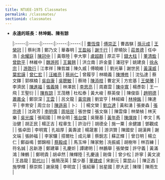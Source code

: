 ```yaml
---
title: NTUEE-1975 Classmates
permalink: /classmates/
sectionid: classmates
---
```

- **永遠的班長：林坤銘、陳有諒**

  |:-----:|:-----:|:-----:|:-----:|:-----:|
  | [曹恆偉](曹恆偉/) | [傅崇正](傅崇正/) | 曹昌騏 | [孫元成](孫元成/) | [王榮冠](王榮冠/) |
  | 蔡利清 | 鄭乃文 | 華春明 | [王盈裕](王盈裕/) | [謝千行](謝千行/) |
  | 廖曉狄 | [莊景德](莊景德/) | 任中浩 | [余耀庭](余耀庭/) | [陳冠中](陳冠中/) |
  | 黃尊陸 | 李大寧 | [盧超群](盧超群/) | 原正平 | [錢大柱](錢大柱/) |
  | [董清銓](董清銓/) | [曾欽平](曾欽平/) | 林維中 | [魏游邦](魏游邦/) | [王冀翹](王冀翹/) |
  | 洪立南 | 許金童 | 潘冠宇 | 姚建良 | [徐永宗](徐永宗/) |
  | [游敦行](游敦行/) | 江孝祥 | 陳哲雄 | 陳久威 | 傅曉維 |
  | 劉光華 | 謝世民 | [黃漢威](黃漢威/) | [葉宏謨](葉宏謨/) | [曾仁宏](曾仁宏/) |
  | [汪維亮](汪維亮/) | [蔡尚仁](蔡尚仁/) | 曾履亨 | 林曉義 | [陳博修](陳博修/) |
  | 沈弘達 | 蔡文鐸 | 郭棋楠 | [吳自康](吳自康/) | [吳聰敏](吳聰敏/) |
  | 蔡琦 | [陳添枝](陳添枝/) | 曹定天 | 方宏基 | [王榮騰](王榮騰/) |
  | 李濟民 | [陳進福](陳進福/) | [張義隆](張義隆/) | 林澤民 | [李思亮](李思亮/) |
  | 周嘉雲 | [陳中寬](陳中寬/) | 楊彥彰 | 王一飛 | 王聖衍 |
  | [陳有諒](陳有諒/) | 王茂穗 | 杜松泰 | 黃大峻 | 蔡英俊 |
  | 陳俊臣 | [趙明德](趙明德/) | [蕭嘉全](蕭嘉全/) | 鄭崇深 | [王雲](王雲/) |
  | 呂文龍 | [黃崇興](黃崇興/) | 劉宜亨 | 林經緯 | [林坤銘](林坤銘/) |
  | 陳達平 | 李育安 | 周立台 | [陳遜易](陳遜易/) | 卜冫 |
  | 楊文榮 | [劉立達](劉立達/) | 黃和湧 | 張麥森 | [張宗德](張宗德/) |
  | 沈政芳 | [李明儒](李明儒/) | [周培民](周培民/) | 張世傑 | 張文嶺 |
  | 陳雲偉 | 林榮楨 | 林天樂 | [吳光燦](吳光燦/) | 張昭國 |
  | 林全明 | [張台傑](張台傑/) | 吳聲基 | [黃年奇](黃年奇/) | [陳煇煌](陳煇煌/) |
  | 李文 | 馬治健 | 胡正民 | 楊正吉 | 程章生 |
  | 許治行 | 胡德全 | 施一粟 | 余健雄 | 鄧觀成 |
  | 張卓田 | 李明寬 | 孔祖厚 | 黃壽波 | 楊晟憲 |
  | 游洪贊 | 陳國安 | 胡漢興 | 謝文端 | 張帥福 |
  | 李家驤 | 搭爾杜 | 成元華 | 蔡銳志 | 蘇正輝 |
  | 曾日明 | 楊立仁 | 鄭益鳴 | 鄧錦相 | [蔡毅成](蔡毅成/) |
  | 馬玉坤 | 陳家勉 | 冼振威 | 胡樹年 | 林百練 |
  | 符名誠 | 呂新港 | 鄭建華 | 孔慶炘 | 譚建明 |
  | 林鵬舉 | 張榮傑 | 許守義 | 黃滿鴻 | 陳鶴 |
  | 鄭明貴 | 胡卓然 | 陳輝陸 | 孔慶遠 | 剛偉 |
  | 曾少松 | 許寧 | 黃文波 | 王昌龍 | [郭代川](郭代川/) |
  | 張簡茂英 | 葉少基 | [董建成](董建成/) | 宋創元 | 葉昆山 |
  | 陳正昌 | 施學輝 | 蔡崇熙 | 謝泉隆 | 李明宜 |
  | 張紹華 | 翁星國 | 廖大武 | 陳理 | 陳雨生 |
